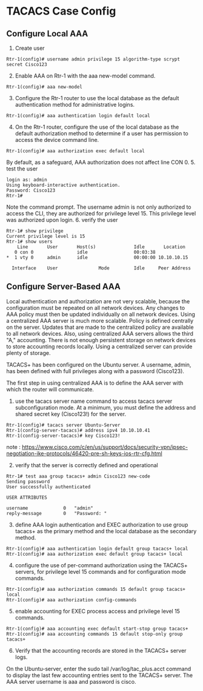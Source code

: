 # TACACS Case Config
## Configure Local AAA

1. Create user
```
Rtr-1(config)# username admin privilege 15 algorithm-type scrypt secret Cisco123
```
2. Enable AAA on Rtr-1 with the aaa new-model command.
```
Rtr-1(config)# aaa new-model
```
3. Configure the Rtr-1 router to use the local database as the default authentication method for administrative logins.
```
Rtr-1(config)# aaa authentication login default local
```
4. On the Rtr-1 router, configure the use of the local database as the default authorization method to determine if a user has permission to access the device command line.
```
Rtr-1(config)# aaa authorization exec default local
```
By default, as a safeguard, AAA authorization does not affect line CON 0.
5. test the user
```
login as: admin
Using keyboard-interactive authentication.
Password: Cisco123
Rtr-1#
```
Note the command prompt. The username admin is not only authorized to access the CLI, they are authorized for privilege level 15. This privilege level was authorized upon login.
6. verify the user
```
Rtr-1# show privilege
Current privilege level is 15
Rtr-1# show users
    Line       User       Host(s)              Idle       Location
   0 con 0                idle                 00:03:38   
*  1 vty 0     admin      idle                 00:00:00 10.10.10.15

  Interface    User               Mode         Idle     Peer Address
```

## Configure Server-Based AAA

Local authentication and authorization are not very scalable, because the configuration must be repeated on all network devices. Any changes to AAA policy must then be updated individually on all network devices. Using a centralized AAA server is much more scalable. Policy is defined centrally on the server. Updates that are made to the centralized policy are available to all network devices. Also, using centralized AAA servers allows the third "A," accounting. There is not enough persistent storage on network devices to store accounting records locally. Using a centralized server can provide plenty of storage.

TACACS+ has been configured on the Ubuntu server. A username, admin, has been defined with full privileges along with a password (Cisco123).

The first step in using centralized AAA is to define the AAA server with which the router will communicate.

1. use the tacacs server name command to access tacacs server subconfiguration mode. At a minimum, you must define the address and shared secret key (Cisco123!) for the server.
```
Rtr-1(config)# tacacs server Ubuntu-Server
Rtr-1(config-server-tacacs)# address ipv4 10.10.10.41
Rtr-1(config-server-tacacs)# key Cisco123!
```
note : https://www.cisco.com/c/en/us/support/docs/security-vpn/ipsec-negotiation-ike-protocols/46420-pre-sh-keys-ios-rtr-cfg.html

2.  verify that the server is correctly defined and operational
```
Rtr-1# test aaa group tacacs+ admin Cisco123 new-code 
Sending password
User successfully authenticated

USER ATTRIBUTES

username             0   "admin"
reply-message        0   "Password: "
```
3. define AAA login authentication and EXEC authorization to use group tacacs+ as the primary method and the local database as the secondary method.
```
Rtr-1(config)# aaa authentication login default group tacacs+ local
Rtr-1(config)# aaa authorization exec default group tacacs+ local
```
4.  configure the use of per-command authorization using the TACACS+ servers, for privilege level 15 commands and for configuration mode commands.
```
Rtr-1(config)# aaa authorization commands 15 default group tacacs+ local      
Rtr-1(config)# aaa authorization config-commands
```
5. enable accounting for EXEC process access and privilege level 15 commands.
```
Rtr-1(config)# aaa accounting exec default start-stop group tacacs+
Rtr-1(config)# aaa accounting commands 15 default stop-only group tacacs+
```
6. Verify that the accounting records are stored in the TACACS+ server logs.

On the Ubuntu-server, enter the sudo tail /var/log/tac_plus.acct command to display the last few accounting entries sent to the TACACS+ server. The AAA server username is aaa and password is cisco.

